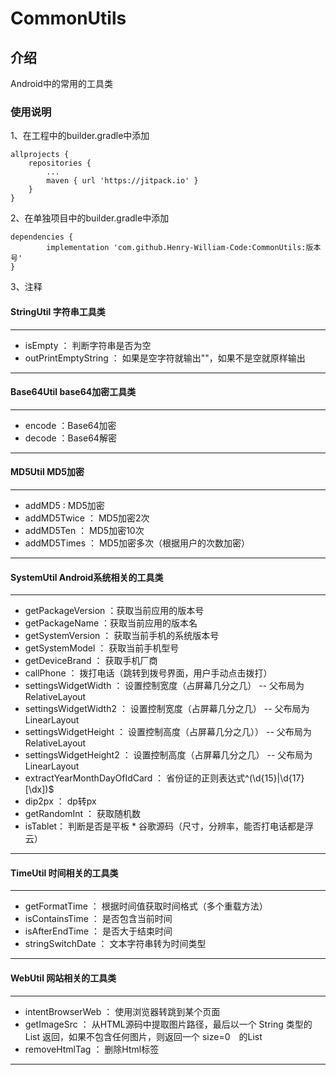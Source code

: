 # CommonUtils

## 介绍
Android中的常用的工具类

### 使用说明
1、在工程中的builder.gradle中添加

    allprojects {
		repositories {
			...
			maven { url 'https://jitpack.io' }
		}
	}

2、在单独项目中的builder.gradle中添加

    dependencies {
	        implementation 'com.github.Henry-William-Code:CommonUtils:版本号'
	}

3、注释

#### StringUtil 字符串工具类
---

* isEmpty ： 判断字符串是否为空
* outPrintEmptyString ： 如果是空字符就输出""，如果不是空就原样输出


---

#### Base64Util base64加密工具类

---
* encode ：Base64加密
* decode ：Base64解密

---

#### MD5Util MD5加密
---
* addMD5 : MD5加密
* addMD5Twice ： MD5加密2次
* addMD5Ten ： MD5加密10次
* addMD5Times ： MD5加密多次（根据用户的次数加密）
---

#### SystemUtil Android系统相关的工具类
---
* getPackageVersion ：获取当前应用的版本号
* getPackageName ：获取当前应用的版本名
* getSystemVersion ： 获取当前手机的系统版本号
* getSystemModel ： 获取当前手机型号
* getDeviceBrand ： 获取手机厂商
* callPhone ： 拨打电话（跳转到拨号界面，用户手动点击拨打）
* settingsWidgetWidth ： 设置控制宽度（占屏幕几分之几） -- 父布局为RelativeLayout
* settingsWidgetWidth2 ： 设置控制宽度（占屏幕几分之几） -- 父布局为LinearLayout
* settingsWidgetHeight ： 设置控制高度（占屏幕几分之几）） -- 父布局为RelativeLayout
* settingsWidgetHeight2 ： 设置控制高度（占屏幕几分之几） -- 父布局为LinearLayout
* extractYearMonthDayOfIdCard ： 省份证的正则表达式^(\d{15}|\d{17}[\dx])$
* dip2px ： dp转px
* getRandomInt ： 获取随机数
* isTablet： 判断是否是平板 * 谷歌源码（尺寸，分辨率，能否打电话都是浮云）

---






#### TimeUtil 时间相关的工具类

---
* getFormatTime ： 根据时间值获取时间格式（多个重载方法）
* isContainsTime ： 是否包含当前时间
* isAfterEndTime ： 是否大于结束时间
* stringSwitchDate ： 文本字符串转为时间类型

---

#### WebUtil 网站相关的工具类

---

* intentBrowserWeb ： 使用浏览器转跳到某个页面
* getImageSrc ： 从HTML源码中提取图片路径，最后以一个 String 类型的 List 返回，如果不包含任何图片，则返回一个 size=0　的List
* removeHtmlTag ： 删除Html标签
---